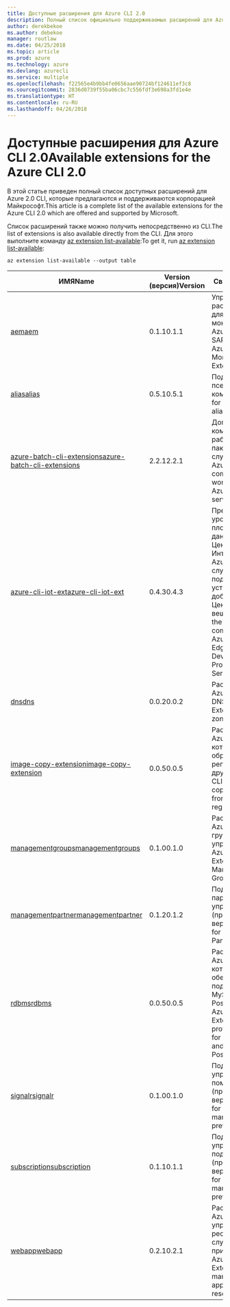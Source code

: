 ```yaml
---
title: Доступные расширения для Azure CLI 2.0
description: Полный список официально поддерживаемых расширений для Azure CLI 2.0.
author: derekbekoe
ms.author: debekoe
manager: routlaw
ms.date: 04/25/2018
ms.topic: article
ms.prod: azure
ms.technology: azure
ms.devlang: azurecli
ms.service: multiple
ms.openlocfilehash: f22565e4b9bb4fe0656aae90724bf124611ef3c8
ms.sourcegitcommit: 2836d0739f55ba06cbc7c556fdf3e698a3fd1e4e
ms.translationtype: HT
ms.contentlocale: ru-RU
ms.lasthandoff: 04/26/2018
---
```

# <a name="available-extensions-for-the-azure-cli-20"></a><span data-ttu-id="5afde-103">Доступные расширения для Azure CLI 2.0</span><span class="sxs-lookup"><span data-stu-id="5afde-103">Available extensions for the Azure CLI 2.0</span></span>

<span data-ttu-id="5afde-104">В этой статье приведен полный список доступных расширений для Azure 2.0 CLI, которые предлагаются и поддерживаются корпорацией Майкрософт.</span><span class="sxs-lookup"><span data-stu-id="5afde-104">This article is a complete list of the available extensions for the Azure CLI 2.0 which are offered and supported by Microsoft.</span></span>

<span data-ttu-id="5afde-105">Список расширений также можно получить непосредственно из CLI.</span><span class="sxs-lookup"><span data-stu-id="5afde-105">The list of extensions is also available directly from the CLI.</span></span> <span data-ttu-id="5afde-106">Для этого выполните команду [az extension list-available](/cli/azure/extension?view=azure-cli-latest#az-extension-list-available):</span><span class="sxs-lookup"><span data-stu-id="5afde-106">To get it, run [az extension list-available](/cli/azure/extension?view=azure-cli-latest#az-extension-list-available):</span></span>

```azurecli
az extension list-available --output table
```

| <span data-ttu-id="5afde-107">ИМЯ</span><span class="sxs-lookup"><span data-stu-id="5afde-107">Name</span></span> | <span data-ttu-id="5afde-108">Version (версия)</span><span class="sxs-lookup"><span data-stu-id="5afde-108">Version</span></span> | <span data-ttu-id="5afde-109">Сводка</span><span class="sxs-lookup"><span data-stu-id="5afde-109">Summary</span></span> | <span data-ttu-id="5afde-110">Предварительный просмотр</span><span class="sxs-lookup"><span data-stu-id="5afde-110">Preview</span></span> |
|------|---------|---------|---------|
| [<span data-ttu-id="5afde-111">aem</span><span class="sxs-lookup"><span data-stu-id="5afde-111">aem</span></span>](https://github.com/Azure/azure-cli-extensions) | <span data-ttu-id="5afde-112">0.1.1</span><span class="sxs-lookup"><span data-stu-id="5afde-112">0.1.1</span></span> | <span data-ttu-id="5afde-113">Управление расширениями для улучшенного мониторинга Azure для SAP.</span><span class="sxs-lookup"><span data-stu-id="5afde-113">Manage Azure Enhanced Monitoring Extensions for SAP</span></span> |  |
| [<span data-ttu-id="5afde-114">alias</span><span class="sxs-lookup"><span data-stu-id="5afde-114">alias</span></span>](https://github.com/Azure/azure-cli-extensions) | <span data-ttu-id="5afde-115">0.5.1</span><span class="sxs-lookup"><span data-stu-id="5afde-115">0.5.1</span></span> | <span data-ttu-id="5afde-116">Поддержка псевдонимов команд.</span><span class="sxs-lookup"><span data-stu-id="5afde-116">Support for command aliases</span></span> | <span data-ttu-id="5afde-117">Yes</span><span class="sxs-lookup"><span data-stu-id="5afde-117">Yes</span></span> |
| [<span data-ttu-id="5afde-118">azure-batch-cli-extensions</span><span class="sxs-lookup"><span data-stu-id="5afde-118">azure-batch-cli-extensions</span></span>](https://github.com/Azure/azure-batch-cli-extensions) | <span data-ttu-id="5afde-119">2.2.1</span><span class="sxs-lookup"><span data-stu-id="5afde-119">2.2.1</span></span> | <span data-ttu-id="5afde-120">Дополнительные команды для работы с пакетной службой Azure.</span><span class="sxs-lookup"><span data-stu-id="5afde-120">Additional commands for working with Azure Batch service</span></span> |  |
| [<span data-ttu-id="5afde-121">azure-cli-iot-ext</span><span class="sxs-lookup"><span data-stu-id="5afde-121">azure-cli-iot-ext</span></span>](https://github.com/azure/azure-iot-cli-extension) | <span data-ttu-id="5afde-122">0.4.3</span><span class="sxs-lookup"><span data-stu-id="5afde-122">0.4.3</span></span> | <span data-ttu-id="5afde-123">Предоставление уровня команд плоскости данных для Центра Интернета вещей Azure, IoT Edge и службы подготовки устройств к добавлению в Центр Интернета вещей.</span><span class="sxs-lookup"><span data-stu-id="5afde-123">Provides the data plane command layer for Azure IoT Hub, IoT Edge and IoT Device Provisioning Service</span></span> |  |
| [<span data-ttu-id="5afde-124">dns</span><span class="sxs-lookup"><span data-stu-id="5afde-124">dns</span></span>](https://github.com/Azure/azure-cli-extensions) | <span data-ttu-id="5afde-125">0.0.2</span><span class="sxs-lookup"><span data-stu-id="5afde-125">0.0.2</span></span> | <span data-ttu-id="5afde-126">Расширение Azure CLI для зон DNS.</span><span class="sxs-lookup"><span data-stu-id="5afde-126">An Azure CLI Extension for DNS zones</span></span> |  |
| [<span data-ttu-id="5afde-127">image-copy-extension</span><span class="sxs-lookup"><span data-stu-id="5afde-127">image-copy-extension</span></span>](https://github.com/Azure/azure-cli-extensions) | <span data-ttu-id="5afde-128">0.0.5</span><span class="sxs-lookup"><span data-stu-id="5afde-128">0.0.5</span></span> | <span data-ttu-id="5afde-129">Расширение Azure CLI, которое копирует образы из одного региона в другой.</span><span class="sxs-lookup"><span data-stu-id="5afde-129">An Azure CLI Extension that copies images from region to region.</span></span> |  |
| [<span data-ttu-id="5afde-130">managementgroups</span><span class="sxs-lookup"><span data-stu-id="5afde-130">managementgroups</span></span>](https://github.com/Azure/azure-cli-extensions) | <span data-ttu-id="5afde-131">0.1.0</span><span class="sxs-lookup"><span data-stu-id="5afde-131">0.1.0</span></span> | <span data-ttu-id="5afde-132">Расширение Azure CLI для групп управления.</span><span class="sxs-lookup"><span data-stu-id="5afde-132">An Azure CLI Extension for Management Groups</span></span> |  |
| [<span data-ttu-id="5afde-133">managementpartner</span><span class="sxs-lookup"><span data-stu-id="5afde-133">managementpartner</span></span>](https://github.com/Azure/azure-cli-extensions) | <span data-ttu-id="5afde-134">0.1.2</span><span class="sxs-lookup"><span data-stu-id="5afde-134">0.1.2</span></span> | <span data-ttu-id="5afde-135">Поддержка партнера управления (предварительная версия).</span><span class="sxs-lookup"><span data-stu-id="5afde-135">Support for Management Partner preview</span></span> |  |
| [<span data-ttu-id="5afde-136">rdbms</span><span class="sxs-lookup"><span data-stu-id="5afde-136">rdbms</span></span>](https://github.com/Azure/azure-cli-extensions) | <span data-ttu-id="5afde-137">0.0.5</span><span class="sxs-lookup"><span data-stu-id="5afde-137">0.0.5</span></span> | <span data-ttu-id="5afde-138">Расширение Azure CLI, которое обеспечивает поддержку Azure MySQL и Azure PostgreSQL.</span><span class="sxs-lookup"><span data-stu-id="5afde-138">An Azure CLI Extension providing support for Azure MySQL and Azure PostgreSQL.</span></span> |  |
| [<span data-ttu-id="5afde-139">signalr</span><span class="sxs-lookup"><span data-stu-id="5afde-139">signalr</span></span>](https://github.com/Azure/azure-cli-extensions) | <span data-ttu-id="5afde-140">0.1.0</span><span class="sxs-lookup"><span data-stu-id="5afde-140">0.1.0</span></span> | <span data-ttu-id="5afde-141">Поддержка управления с помощью SignalR (предварительная версия).</span><span class="sxs-lookup"><span data-stu-id="5afde-141">Support for signalr management preview.</span></span> | <span data-ttu-id="5afde-142">Yes</span><span class="sxs-lookup"><span data-stu-id="5afde-142">Yes</span></span> |
| [<span data-ttu-id="5afde-143">subscription</span><span class="sxs-lookup"><span data-stu-id="5afde-143">subscription</span></span>](https://github.com/Azure/azure-cli-extensions) | <span data-ttu-id="5afde-144">0.1.1</span><span class="sxs-lookup"><span data-stu-id="5afde-144">0.1.1</span></span> | <span data-ttu-id="5afde-145">Поддержка управления подписками (предварительная версия).</span><span class="sxs-lookup"><span data-stu-id="5afde-145">Support for subscription management preview.</span></span> |  |
| [<span data-ttu-id="5afde-146">webapp</span><span class="sxs-lookup"><span data-stu-id="5afde-146">webapp</span></span>](https://github.com/Azure/azure-cli-extensions) | <span data-ttu-id="5afde-147">0.2.1</span><span class="sxs-lookup"><span data-stu-id="5afde-147">0.2.1</span></span> | <span data-ttu-id="5afde-148">Расширение Azure CLI для управления ресурсами службы приложений.</span><span class="sxs-lookup"><span data-stu-id="5afde-148">An Azure CLI Extension to manage appservice resources</span></span> | <span data-ttu-id="5afde-149">Yes</span><span class="sxs-lookup"><span data-stu-id="5afde-149">Yes</span></span> |

